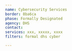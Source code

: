 ```yaml
---
name: Cybersecurity Services
border: 8ba6ca
phase: Formally Designated
agency: DHS
contact:
services: xxx, xxxxx, xxxx
filters: formal dhs cyber

---
```

